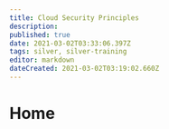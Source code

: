 ```yaml
---
title: Cloud Security Principles
description: 
published: true
date: 2021-03-02T03:33:06.397Z
tags: silver, silver-training
editor: markdown
dateCreated: 2021-03-02T03:19:02.660Z
---
```


# Home